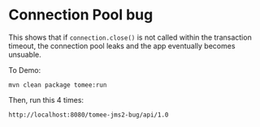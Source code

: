 # Connection Pool bug

This shows that if `connection.close()` is not called within the transaction timeout, the connection pool leaks and the app eventually becomes unsuable.


To Demo:
```
mvn clean package tomee:run
```

Then, run this 4 times:
```
http://localhost:8080/tomee-jms2-bug/api/1.0
```

